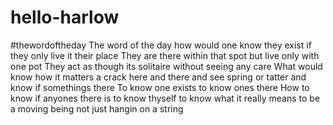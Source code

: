# hello-harlow
#thewordoftheday
The word of the day
how would one know they exist
if they only live it their place
They are there within that spot
but live only with one pot
They act as though its solitaire
without seeing any care
What would know how it matters
a crack here and there
and see spring or tatter
and know if somethings there
To know one exists
to know ones there
How to know if anyones there
is to know thyself
to know what it really means
to be a moving being
not just hangin on a string
